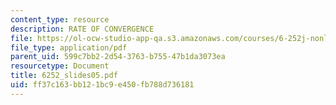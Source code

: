 ```yaml
---
content_type: resource
description: RATE OF CONVERGENCE
file: https://ol-ocw-studio-app-qa.s3.amazonaws.com/courses/6-252j-nonlinear-programming-spring-2003/ff37c163bb121bc9e450fb788d736181_6252_slides05.pdf
file_type: application/pdf
parent_uid: 599c7bb2-2d54-3763-b755-47b1da3073ea
resourcetype: Document
title: 6252_slides05.pdf
uid: ff37c163-bb12-1bc9-e450-fb788d736181
---
```

